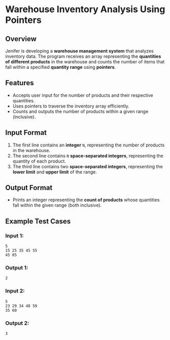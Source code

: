 # Warehouse Inventory Analysis Using Pointers

## Overview
Jenifer is developing a **warehouse management system** that analyzes inventory data. The program receives an array representing the **quantities of different products** in the warehouse and counts the number of items that fall within a specified **quantity range** using **pointers**.

## Features
- Accepts user input for the number of products and their respective quantities.
- Uses pointers to traverse the inventory array efficiently.
- Counts and outputs the number of products within a given range (inclusive).

## Input Format
1. The first line contains an **integer** `N`, representing the number of products in the warehouse.
2. The second line contains `N` **space-separated integers**, representing the quantity of each product.
3. The third line contains two **space-separated integers**, representing the **lower limit** and **upper limit** of the range.

## Output Format
- Prints an integer representing the **count of products** whose quantities fall within the given range (both inclusive).

## Example Test Cases
### Input 1:
```
5
15 25 35 45 55
45 85
```
### Output 1:
```
2
```

### Input 2:
```
5
23 29 34 48 59
35 60
```
### Output 2:
```
3
```



